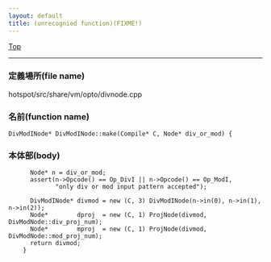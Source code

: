 ```yaml
---
layout: default
title: (unrecognied function)(FIXME!)
---
```

[Top](../index.html)

--- 
### 定義場所(file name)
hotspot/src/share/vm/opto/divnode.cpp

### 名前(function name)
```
DivModINode* DivModINode::make(Compile* C, Node* div_or_mod) {
```

### 本体部(body)
```
	  Node* n = div_or_mod;
	  assert(n->Opcode() == Op_DivI || n->Opcode() == Op_ModI,
	         "only div or mod input pattern accepted");
	
	  DivModINode* divmod = new (C, 3) DivModINode(n->in(0), n->in(1), n->in(2));
	  Node*        dproj  = new (C, 1) ProjNode(divmod, DivModNode::div_proj_num);
	  Node*        mproj  = new (C, 1) ProjNode(divmod, DivModNode::mod_proj_num);
	  return divmod;
	}
	
```


